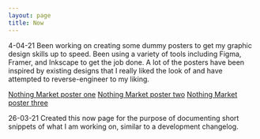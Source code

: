 ```yaml
---
layout: page
title: Now
---
```


4-04-21
Been working on creating some dummy posters to get my graphic design skills up to speed. Been using a variety of tools including Figma, Framer, and Inkscape to get the job done. A lot of the posters have been inspired by existing designs that I really liked the look of and have attempted to reverse-engineer to my liking.

[Nothing Market poster one](/media/nm-test.png)
[Nothing Market poster two](/media/nm-test-2.png)
[Nothing Market poster three](/media/nm-test-3.png)

26-03-21
Created this now page for the purpose of documenting short snippets of what I am working on, similar to a development changelog.
